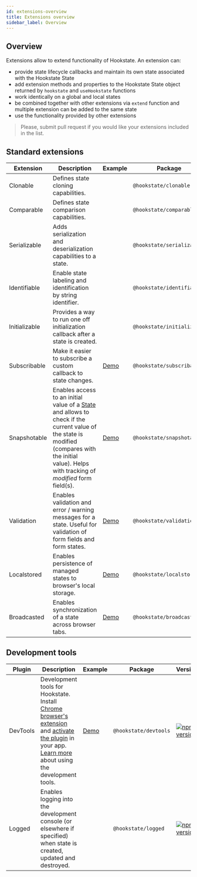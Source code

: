 ```yaml
---
id: extensions-overview
title: Extensions overview
sidebar_label: Overview
---
```


## Overview

Extensions allow to extend functionality of Hookstate. An extension can:
- provide state lifecycle callbacks and maintain its own state associated with the Hookstate State
- add extension methods and properties to the Hookstate State object returned by `hookstate` and `useHookstate` functions
- work identically on a global and local states
- be combined together with other extensions via `extend` function and multiple extension can be added to the same state
- use the functionality provided by other extensions  

> Please, submit pull request if you would like your extensions included in the list.

## Standard extensions

Extension | Description | Example | Package | Version
-|-|-|-|-
Clonable | Defines state cloning capabilities. |  | `@hookstate/clonable` | [![npm version](https://img.shields.io/npm/v/@hookstate/clonable.svg?maxAge=300&label=version&colorB=007ec6)](https://www.npmjs.com/package/@hookstate/clonable)
Comparable | Defines state comparison capabilities. |  | `@hookstate/comparable` | [![npm version](https://img.shields.io/npm/v/@hookstate/comparable.svg?maxAge=300&label=version&colorB=007ec6)](https://www.npmjs.com/package/@hookstate/comparable)
Serializable | Adds serialization and deserialization capabilities to a state. |  | `@hookstate/serializable` | [![npm version](https://img.shields.io/npm/v/@hookstate/serializable.svg?maxAge=300&label=version&colorB=007ec6)](https://www.npmjs.com/package/@hookstate/serializable)
Identifiable | Enable state labeling and identification by string identifier. |  | `@hookstate/identifiable` | [![npm version](https://img.shields.io/npm/v/@hookstate/identifiable.svg?maxAge=300&label=version&colorB=007ec6)](https://www.npmjs.com/package/@hookstate/identifiable)
Initializable | Provides a way to run one off initialization callback after a state is created. |  | `@hookstate/initializable` | [![npm version](https://img.shields.io/npm/v/@hookstate/initializable.svg?maxAge=300&label=version&colorB=007ec6)](https://www.npmjs.com/package/@hookstate/initializable)
Subscribable | Make it easier to subscribe a custom callback to state changes. | [Demo](./extensions-subscribable) | `@hookstate/subscribable` | [![npm version](https://img.shields.io/npm/v/@hookstate/subscribable.svg?maxAge=300&label=version&colorB=007ec6)](https://www.npmjs.com/package/@hookstate/subscribable)
Snapshotable | Enables access to an initial value of a [State](typedoc-hookstate-core#state) and allows to check if the current value of the state is modified (compares with the initial value). Helps with tracking of *modified* form field(s). | [Demo](./extensions-snapshotable) | `@hookstate/snapshotable` | [![npm version](https://img.shields.io/npm/v/@hookstate/snapshotable.svg?maxAge=300&label=version&colorB=007ec6)](https://www.npmjs.com/package/@hookstate/snapshotable)
Validation | Enables validation and error / warning messages for a state. Useful for validation of form fields and form states. | [Demo](./extensions-validation) | `@hookstate/validation` | [![npm version](https://img.shields.io/npm/v/@hookstate/validation.svg?maxAge=300&label=version&colorB=007ec6)](https://www.npmjs.com/package/@hookstate/validation)
Localstored | Enables persistence of managed states to browser's local storage. | [Demo](./extensions-localstored) | `@hookstate/localstored` | [![npm version](https://img.shields.io/npm/v/@hookstate/localstored.svg?maxAge=300&label=version&colorB=007ec6)](https://www.npmjs.com/package/@hookstate/localstored)
Broadcasted | Enables synchronization of a state across browser tabs. | [Demo](./extensions-broadcasted) | `@hookstate/broadcasted` | [![npm version](https://img.shields.io/npm/v/@hookstate/broadcasted.svg?maxAge=300&label=version&colorB=007ec6)](https://www.npmjs.com/package/@hookstate/broadcasted)

## Development tools

Plugin | Description | Example | Package | Version
-|-|-|-|-
DevTools | Development tools for Hookstate. Install [Chrome browser's extension](https://chrome.google.com/webstore/detail/redux-devtools/lmhkpmbekcpmknklioeibfkpmmfibljd?hl=en) and [activate the plugin](./devtools) in your app. [Learn more](./devtools) about using the development tools. | [Demo](https://github.com/avkonst/hookstate/tree/master/docs/demos/todolist) | `@hookstate/devtools` | [![npm version](https://img.shields.io/npm/v/@hookstate/devtools.svg?maxAge=300&label=version&colorB=007ec6)](https://www.npmjs.com/package/@hookstate/devtools)
Logged | Enables logging into the development console (or elsewhere if specified) when state is created, updated and destroyed. |  | `@hookstate/logged` | [![npm version](https://img.shields.io/npm/v/@hookstate/logged.svg?maxAge=300&label=version&colorB=007ec6)](https://www.npmjs.com/package/@hookstate/logged)

